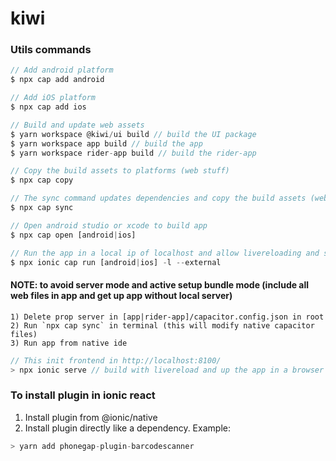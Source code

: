 # kiwi

### Utils commands

```javascript
// Add android platform
$ npx cap add android

// Add iOS platform
$ npx cap add ios

// Build and update web assets
$ yarn workspace @kiwi/ui build // build the UI package
$ yarn workspace app build // build the app
$ yarn workspace rider-app build // build the rider-app

// Copy the build assets to platforms (web stuff)
$ npx cap copy

// The sync command updates dependencies and copy the build assets (web and native stuff)
$ npx cap sync

// Open android studio or xcode to build app
$ npx cap open [android|ios]

// Run the app in a local ip of localhost and allow livereloading and sync files
$ npx ionic cap run [android|ios] -l --external

```

#### NOTE: to avoid server mode and active setup bundle mode (include all web files in app and get up app without local server)

    1) Delete prop server in [app|rider-app]/capacitor.config.json in root
    2) Run `npx cap sync` in terminal (this will modify native capacitor files)
    3) Run app from native ide

```javascript
// This init frontend in http://localhost:8100/
> npx ionic serve // build with livereload and up the app in a browser
```

### To install plugin in ionic react

1. Install plugin from @ionic/native
2. Install plugin directly like a dependency. Example:

```javascript
> yarn add phonegap-plugin-barcodescanner
```
